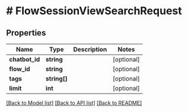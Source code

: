 # # FlowSessionViewSearchRequest

## Properties

Name | Type | Description | Notes
------------ | ------------- | ------------- | -------------
**chatbot_id** | **string** |  | [optional]
**flow_id** | **string** |  | [optional]
**tags** | **string[]** |  | [optional]
**limit** | **int** |  | [optional]

[[Back to Model list]](../../README.md#models) [[Back to API list]](../../README.md#endpoints) [[Back to README]](../../README.md)
